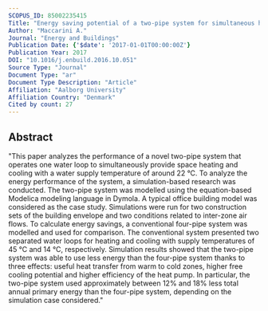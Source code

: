 ```yaml
---
SCOPUS_ID: 85002235415
Title: "Energy saving potential of a two-pipe system for simultaneous heating and cooling of office buildings"
Author: "Maccarini A."
Journal: "Energy and Buildings"
Publication Date: {'$date': '2017-01-01T00:00:00Z'}
Publication Year: 2017
DOI: "10.1016/j.enbuild.2016.10.051"
Source Type: "Journal"
Document Type: "ar"
Document Type Description: "Article"
Affiliation: "Aalborg University"
Affiliation Country: "Denmark"
Cited by count: 27
---
```


## Abstract
"This paper analyzes the performance of a novel two-pipe system that operates one water loop to simultaneously provide space heating and cooling with a water supply temperature of around 22 °C. To analyze the energy performance of the system, a simulation-based research was conducted. The two-pipe system was modelled using the equation-based Modelica modeling language in Dymola. A typical office building model was considered as the case study. Simulations were run for two construction sets of the building envelope and two conditions related to inter-zone air flows. To calculate energy savings, a conventional four-pipe system was modelled and used for comparison. The conventional system presented two separated water loops for heating and cooling with supply temperatures of 45 °C and 14 °C, respectively. Simulation results showed that the two-pipe system was able to use less energy than the four-pipe system thanks to three effects: useful heat transfer from warm to cold zones, higher free cooling potential and higher efficiency of the heat pump. In particular, the two-pipe system used approximately between 12% and 18% less total annual primary energy than the four-pipe system, depending on the simulation case considered."
